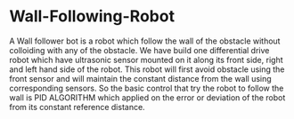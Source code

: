 # Wall-Following-Robot
A Wall follower bot is a robot which follow the wall of the obstacle without colloiding with any of the obstacle.
We have build one differential drive robot which have ultrasonic sensor mounted on it along its front side, right and left hand side of the robot.
This robot will first avoid obstacle using the front sensor and will maintain the constant distance from the wall using corresponding sensors.
So the basic control that try the robot to follow the wall is PID ALGORITHM which applied on the error or deviation of the robot from its constant reference distance.
